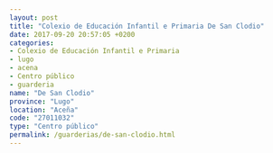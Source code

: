 ```yaml
---
layout: post
title: "Colexio de Educación Infantil e Primaria De San Clodio"
date: 2017-09-20 20:57:05 +0200
categories:
- Colexio de Educación Infantil e Primaria
- lugo
- acena
- Centro público
- guarderia
name: "De San Clodio"
province: "Lugo"
location: "Aceña"
code: "27011032"
type: "Centro público"
permalink: /guarderias/de-san-clodio.html
---
```

